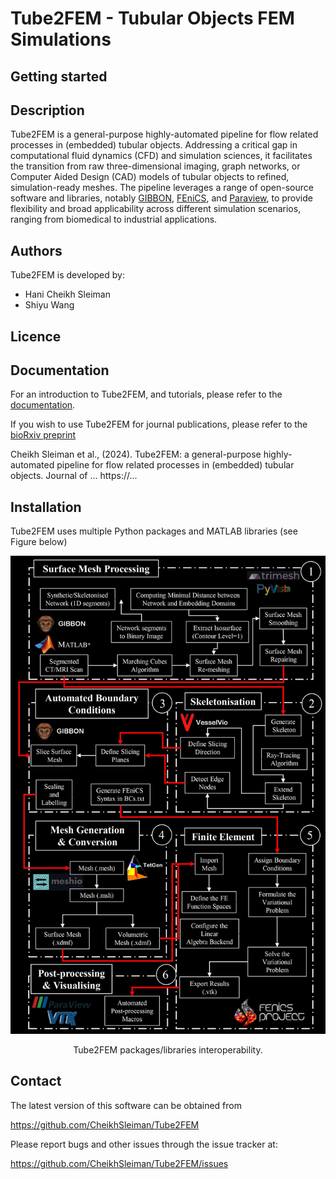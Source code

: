 # Tube2FEM - Tubular Objects FEM Simulations


Getting started
---------------


Description
-----------
Tube2FEM is a general-purpose highly-automated pipeline for flow related processes in (embedded) tubular objects. 
Addressing a critical gap in computational fluid dynamics (CFD) and simulation sciences, it facilitates the transition from raw three-dimensional imaging, graph networks, or Computer Aided Design (CAD) models of tubular objects to refined, simulation-ready meshes.
The pipeline leverages a range of open-source software and libraries, notably [GIBBON](https://www.gibboncode.org), [FEniCS](https://fenicsproject.org/), and [Paraview](https://www.paraview.org/), to provide
flexibility and broad applicability across different simulation scenarios, ranging from biomedical to industrial applications.





Authors
-------
Tube2FEM is developed by:

  * Hani Cheikh Sleiman
  * Shiyu Wang

Licence
-------


Documentation
-------------
For an introduction to Tube2FEM, and tutorials, please refer to the [documentation](https://readthedocs.org/).

If you wish to use Tube2FEM for journal publications, please refer to the [bioRxiv preprint](https://www.biorxiv.org/content/10.1101/2024.06.22.600203v1)

Cheikh Sleiman et al., (2024). Tube2FEM: a general-purpose highly-automated pipeline for flow related processes in (embedded) tubular objects. Journal of ... https://...


Installation
------------
Tube2FEM uses multiple Python packages and MATLAB libraries (see Figure below)

![PDF Preview](figs/InteroperabilityDarkMode.jpg)
<div align="center">Tube2FEM packages/libraries interoperability.</div>



Contact
-------
The latest version of this software can be obtained from

  https://github.com/CheikhSleiman/Tube2FEM

Please report bugs and other issues through the issue tracker at:

  https://github.com/CheikhSleiman/Tube2FEM/issues
